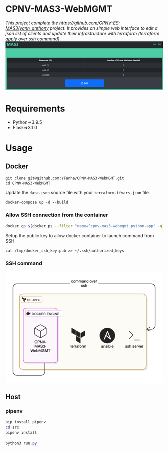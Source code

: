 # CPNV-MAS3-WebMGMT
*This project complete the https://github.com/CPNV-ES-MAS3/yann_anthony project. It provides an simple web interface to edit a json list of clients and update their infrastructure with terraform (terraform apply over ssh command)*
![¨webui](assets/webui.png)
# Requirements
- Python=>3.9.5
- Flask=>3.1.0

# Usage

## Docker
```
git clone git@github.com:YFanha/CPNV-MAS3-WebMGMT.git
cd CPNV-MAS3-WebMGMT
```
Update the ```data.json``` source file with your ```terraform.tfvars.json``` file.
```docker
docker-compose up -d --build
```

### Allow SSH connection from the container
```bash
docker cp $(docker ps --filter "name=^cpnv-mas3-webmgmt_python-app" -q):/etc/ssh/id_ssh_key.pub /tmp/docker_ssh.pub && cat /tmp/docker_ssh.pub >> ~/.ssh/authorized_keys && rm -f /tmp/docker_ssh.pub
```

Setup the public key to allow docker container to launch command from SSH
```
cat /tmp/docker_ssh_key.pub >> ~/.ssh/authorized_keys
```

### SSH command 
![schema](assets/schema.png)

## Host
### pipenv
```PowerShell
pip install pipenv
cd src
pipenv install

python3 run.py
```
